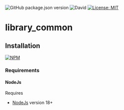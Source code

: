 ![GitHub package.json version](https://img.shields.io/github/package-json/v/thzero/library_common)
![David](https://img.shields.io/david/thzero/library_common)
[![License: MIT](https://img.shields.io/badge/License-MIT-yellow.svg)](https://opensource.org/licenses/MIT)

# library_common

## Installation

[![NPM](https://nodei.co/npm/@thzero/library_common.png?compact=true)](https://npmjs.org/package/@thzero/library_common)

### Requirements

#### NodeJs

Requires 
* [NodeJs](https://nodejs.org) version 18+

